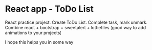# React app - ToDo List
React practice project. Create ToDo List. Complete task, mark unmark.
Combine react + bootstrap + sweetalert + lottiefiles (good way to add animations to your projects)

I hope this helps you in some way 
